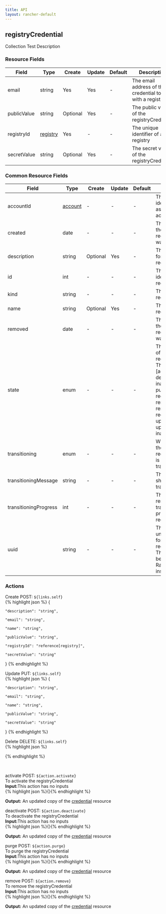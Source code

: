 ```yaml
---
title: API
layout: rancher-default
---
```


## registryCredential

Collection Test Description
​
### Resource Fields

Field | Type | Create | Update | Default | Description
---|---|---|---|---|---
email | string | Yes | Yes | - | The email address of the credential to use with a registry
publicValue | string | Optional | Yes | - | The public value of the registryCredential
registryId | [registry]({{site.baseurl}}/rancher/api/registry/) | Yes | - | - | The unique identifier of a registry
secretValue | string | Optional | Yes | - | The secret value of the registryCredential




### Common Resource Fields

Field | Type | Create | Update | Default | Description
---|---|---|---|---|---
accountId | [account]({{site.baseurl}}/rancher/api/account/) | - | - | - | The unique identifier for the associated account
created | date | - | - | - | The date of when the registryCredential was created.
description | string | Optional | Yes | - | The description for the registryCredential
id | int | - | - | - | The unique identifier for the registryCredential
kind | string | - | - | - | The kind for the registryCredential
name | string | Optional | Yes | - | The name for the registryCredential
removed | date | - | - | - | The date of when the registryCredential was removed
state | enum | - | - | - | The current state of the registryCredential. The options are [activating, active, deactivating, inactive, purged, purging, registering, removed, removing, requested, updating-active, updating-inactive].
transitioning | enum | - | - | - | Whether or not the registryCredential is in a transitioning state
transitioningMessage | string | - | - | - | The message to show while in a transitioning state
transitioningProgress | int | - | - | - | The percentage remaining in the transitioning process of the registryCredential
uuid | string | - | - | - | The universally unique identifier for the registryCredential. This will always be unique across Rancher installations.




### Actions



<span class="action">
<span class="header">
Create
<span class="headerright">POST:  <code>${links.self}</code></span>
</span>
<div class="action-contents">
{% highlight json %} 
{

	"description": "string",

	"email": "string",

	"name": "string",

	"publicValue": "string",

	"registryId": "reference[registry]",

	"secretValue": "string"

} 
{% endhighlight %}
</div>
</span>















<span class="action">
<span class="header">
Update
<span class="headerright">PUT:  <code>${links.self}</code></span>
</span>
<div class="action-contents">
{% highlight json %} 
{

	"description": "string",

	"email": "string",

	"name": "string",

	"publicValue": "string",

	"secretValue": "string"

} 
{% endhighlight %}
</div>
</span>







<span class="action">
<span class="header">
Delete
<span class="headerright">DELETE:  <code>${links.self}</code></span>
</span>
<div class="action-contents">
{% highlight json %} 
 
{% endhighlight %}
</div>
</span>





​

<span class="action">
<span class="header">
activate
<span class="headerright">POST:  <code>${action.activate}</code></span>
</span>
<div class="action-contents">
To activate the registryCredential
<br>

<span class="input">
<strong>Input:</strong>This action has no inputs
<br>
{% highlight json %}{}{% endhighlight %}

<br>
</span>

<span class="output"><strong>Output:</strong> An updated copy of the <a href="/rancher/api/credential/">credential</a> resource
</span>
</div>
</span>
</span>
</span>

<span class="action">
<span class="header">
deactivate
<span class="headerright">POST:  <code>${action.deactivate}</code></span>
</span>
<div class="action-contents">
To deactivate the registryCredential
<br>

<span class="input">
<strong>Input:</strong>This action has no inputs
<br>
{% highlight json %}{}{% endhighlight %}

<br>
</span>

<span class="output"><strong>Output:</strong> An updated copy of the <a href="/rancher/api/credential/">credential</a> resource
</span>
</div>
</span>
</span>
</span>

<span class="action">
<span class="header">
purge
<span class="headerright">POST:  <code>${action.purge}</code></span>
</span>
<div class="action-contents">
To purge the registryCredential
<br>

<span class="input">
<strong>Input:</strong>This action has no inputs
<br>
{% highlight json %}{}{% endhighlight %}

<br>
</span>

<span class="output"><strong>Output:</strong> An updated copy of the <a href="/rancher/api/credential/">credential</a> resource
</span>
</div>
</span>
</span>
</span>

<span class="action">
<span class="header">
remove
<span class="headerright">POST:  <code>${action.remove}</code></span>
</span>
<div class="action-contents">
To remove the registryCredential
<br>

<span class="input">
<strong>Input:</strong>This action has no inputs
<br>
{% highlight json %}{}{% endhighlight %}

<br>
</span>

<span class="output"><strong>Output:</strong> An updated copy of the <a href="/rancher/api/credential/">credential</a> resource
</span>
</div>
</span>
</span>
</span>


